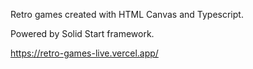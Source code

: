 Retro games created with HTML Canvas and Typescript. 

Powered by Solid Start framework.

https://retro-games-live.vercel.app/
